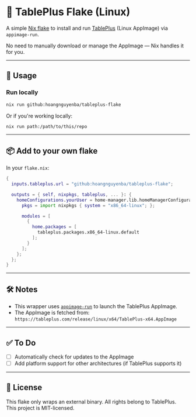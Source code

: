 # 🐧 TablePlus Flake (Linux)

A simple [Nix flake](https://nixos.wiki/wiki/Flakes) to install and run [TablePlus](https://tableplus.com/) (Linux AppImage) via `appimage-run`.

No need to manually download or manage the AppImage — Nix handles it for you.

---

## 🚀 Usage

### Run locally

```bash
nix run github:hoangnguyenba/tableplus-flake
```

Or if you're working locally:

```bash
nix run path:/path/to/this/repo
```

---

## 📦 Add to your own flake

In your `flake.nix`:

```nix
{
  inputs.tableplus.url = "github:hoangnguyenba/tableplus-flake";

  outputs = { self, nixpkgs, tableplus, ... }: {
    homeConfigurations.yourUser = home-manager.lib.homeManagerConfiguration {
      pkgs = import nixpkgs { system = "x86_64-linux"; };

      modules = [
        {
          home.packages = [
            tableplus.packages.x86_64-linux.default
          ];
        }
      ];
    };
  };
}
```

---

## 🛠 Notes

- This wrapper uses [`appimage-run`](https://github.com/probonopd/go-appimage) to launch the TablePlus AppImage.
- The AppImage is fetched from:  
  `https://tableplus.com/release/linux/x64/TablePlus-x64.AppImage`

---

## ✅ To Do

- [ ] Automatically check for updates to the AppImage
- [ ] Add platform support for other architectures (if TablePlus supports it)

---

## 📄 License

This flake only wraps an external binary. All rights belong to TablePlus.  
This project is MIT-licensed.
